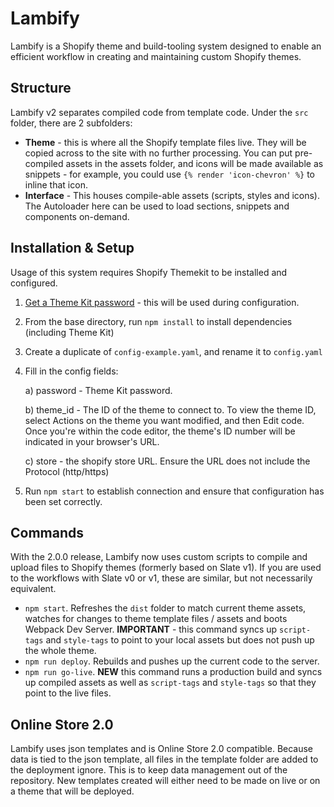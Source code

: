 # Lambify

Lambify is a Shopify theme and build-tooling system designed to enable an efficient workflow in creating and maintaining custom Shopify themes.

## Structure

Lambify v2 separates compiled code from template code. Under the `src` folder, there are 2 subfolders:

- **Theme** - this is where all the Shopify template files live. They will be copied across to the site with no further processing. You can put pre-compiled assets in the assets folder, and icons will be made available as snippets - for example, you could use `{% render 'icon-chevron' %}` to inline that icon.
- **Interface** - This houses compile-able assets (scripts, styles and icons). The Autoloader here can be used to load sections, snippets and components on-demand.


## Installation & Setup
Usage of this system requires Shopify Themekit to be installed and configured.

1. [Get a Theme Kit password](https://shopify.dev/themes/tools/theme-kit/getting-started#step-2-get-a-theme-kit-password) - this will be used during configuration.

2. From the base directory, run `npm install` to install dependencies (including Theme Kit)
3. Create a duplicate of  `config-example.yaml`, and rename it to `config.yaml`
4. Fill in the config fields:

    a) password - Theme Kit password.
    
    b) theme_id - The ID of the theme to connect to. To view the theme ID, select Actions on the theme you want modified, and then Edit code.
    Once you're within the code editor, the theme's ID number will be indicated in your browser's URL.
    
    c) store - the shopify store URL. Ensure the URL does not include the Protocol (http/https)
    
5. Run `npm start` to establish connection and ensure that configuration has been set correctly.

## Commands

With the 2.0.0 release, Lambify now uses custom scripts to compile and upload files to Shopify themes (formerly based on Slate v1). If you are used to the workflows with Slate v0 or v1, these are similar, but not necessarily equivalent.

- `npm start`. Refreshes the `dist` folder to match current theme assets, watches for changes to theme template files / assets and boots Webpack Dev Server. **IMPORTANT** - this command syncs up `script-tags` and `style-tags` to point to your local assets but does not push up the whole theme.
- `npm run deploy`. Rebuilds and pushes up the current code to the server.
- `npm run go-live`. **NEW** this command runs a production build and syncs up compiled assets as well as `script-tags` and `style-tags` so that they point to the live files.


## Online Store 2.0
Lambify uses json templates and is Online Store 2.0 compatible. Because data is tied to the json template, all files in the template folder are added to the deployment ignore. This is to keep data management out of the repository.
New templates created will either need to be made on live or on a theme that will be deployed.
